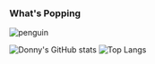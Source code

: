 ### What's Popping

![penguin](https://user-images.githubusercontent.com/69885780/171986401-8832b6bb-e072-4fbb-987a-86c14157baca.gif)

<!-- ![Donny's GitHub stats](https://github-readme-stats.vercel.app/api?username=spark631) -->
![Donny's GitHub stats](https://github-readme-stats.vercel.app/api?username=spark631&count_private=true&show_icons=true&theme=tokyonight) ![Top Langs](https://github-readme-stats.vercel.app/api/top-langs/?username=spark631&layout=compact&theme=tokyonight&langs_count=8)


<!--
**Spark631/Spark631** is a ✨ _special_ ✨ repository because its `README.md` (this file) appears on your GitHub profile.

Here are some ideas to get you started:

- 🔭 I’m currently working on ...
- 🌱 I’m currently learning ...
- 👯 I’m looking to collaborate on ...
- 🤔 I’m looking for help with ...
- 💬 Ask me about ...
- 📫 How to reach me: ...
- 😄 Pronouns: ...
- ⚡ Fun fact: ...
-->
